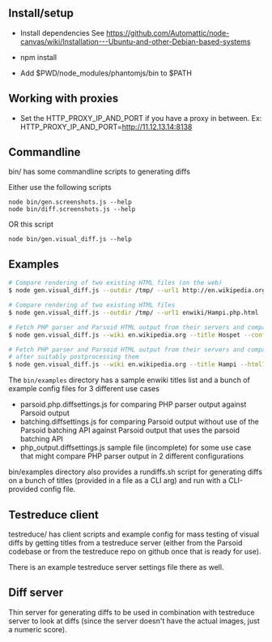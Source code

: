 ## Install/setup

* Install dependencies
  See https://github.com/Automattic/node-canvas/wiki/Installation---Ubuntu-and-other-Debian-based-systems

* npm install
* Add $PWD/node_modules/phantomjs/bin to $PATH

## Working with proxies
* Set the HTTP_PROXY_IP_AND_PORT if you have a proxy in between.
  Ex: HTTP_PROXY_IP_AND_PORT=http://11.12.13.14:8138

## Commandline

bin/ has some commandline scripts to generating diffs

Either use the following scripts

    node bin/gen.screenshots.js --help
    node bin/diff.screenshots.js --help

OR this script

    node bin/gen.visual_diff.js --help

## Examples

``` bash
# Compare rendering of two existing HTML files (on the web)
$ node gen.visual_diff.js --outdir /tmp/ --url1 http://en.wikipedia.org/wiki/Hampi --url2 http://en.wikipedia.org/wiki/Hospet

# Compare rendering of two existing HTML files
$ node gen.visual_diff.js --outdir /tmp/ --url1 enwiki/Hampi.php.html --url2 enwiki/Hampi.parsoid.html

# Fetch PHP parser and Parsoid HTML output from their servers and compare them (read config from a config file)
$ node gen.visual_diff.js --wiki en.wikipedia.org --title Hospet --config parsoid.diffsettings.js

# Fetch PHP parser and Parsoid HTML output from their servers and compare them (config on commandline), and also dump the HTML
# after suitably postprocessing them
$ node gen.visual_diff.js --wiki en.wikipedia.org --title Hampi --html1PP ../lib/php_parser.postprocess.js --html2PP ../lib/parsoid.postprocess.js --dumpHTML1 --dumpHTML2
```

The <code>bin/examples</code> directory has a sample enwiki titles list and a bunch of example config files for 3 different use cases
* parsoid.php.diffsettings.js for comparing PHP parser output against Parsoid output
* batching.diffsettings.js for comparing Parsoid output without use of the Parsoid batching API against Parsoid output that uses the parsoid batching API
* php_output.diffsettings.js sample file (incomplete) for some use case that might compare PHP parser output in 2 different configurations

bin/examples directory also provides a rundiffs.sh script for generating diffs on a bunch of titles (provided in a file as a CLI arg) and run with a CLI-provided config file.

## Testreduce client

testreduce/ has client scripts and example config for mass testing
of visual diffs by getting titles from a testreduce server (either
from the Parsoid codebase or from the testreduce repo on github
once that is ready for use).

There is an example testreduce server settings file there as well.

## Diff server

Thin server for generating diffs to be used in combination with
testreduce server to look at diffs (since the server doesn't have
the actual images, just a numeric score).
